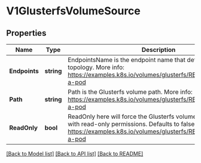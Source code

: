 # V1GlusterfsVolumeSource

## Properties
Name | Type | Description | Notes
------------ | ------------- | ------------- | -------------
**Endpoints** | **string** | EndpointsName is the endpoint name that details Glusterfs topology. More info: https://examples.k8s.io/volumes/glusterfs/README.md#create-a-pod | [default to null]
**Path** | **string** | Path is the Glusterfs volume path. More info: https://examples.k8s.io/volumes/glusterfs/README.md#create-a-pod | [default to null]
**ReadOnly** | **bool** | ReadOnly here will force the Glusterfs volume to be mounted with read-only permissions. Defaults to false. More info: https://examples.k8s.io/volumes/glusterfs/README.md#create-a-pod | [optional] [default to null]

[[Back to Model list]](../README.md#documentation-for-models) [[Back to API list]](../README.md#documentation-for-api-endpoints) [[Back to README]](../README.md)


